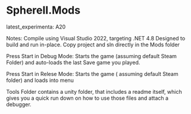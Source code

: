 # SphereII.Mods

latest_experimenta: A20

Notes:
  Compile using Visual Studio 2022, targeting .NET 4.8
  Designed to build and run in-place. Copy project and sln directly in the Mods folder
  
  Press Start in Debug Mode: 
    Starts the game (assuming default Steam Folder) and auto-loads the last Save game you played.
    
  Press Start in Relese Mode:
    Starts the game ( assuming default Steam folder) and loads into menu
    
    
  Tools Folder contains a unity folder, that includes a readme itself, which gives you a quick run down on how to use those files and attach a debugger.



